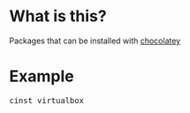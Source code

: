 # What is this?

Packages that can be installed with [chocolatey](http://chocolatey.org)

# Example

<pre>
cinst virtualbox
</pre>